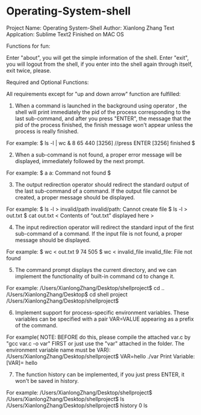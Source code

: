 # Operating-System-shell
Project Name: Operating System-Shell
Author: Xianlong Zhang
Text Applcation: Sublime Text2
Finished on MAC OS

Functions for fun:

Enter "about", you will get the simple information of the shell.
Enter "exit", you will logout from the shell, if you enter into the shell again through itself, exit twice, please.


Required and Optional Functions: 

All requirements except for "up and down arrow" function are fulfilled:
1) When a command is launched in the background using operator , the shell will print immediately the pid of the process corresponding to the last sub-command, and after you press "ENTER", the message that the pid of the process finished, the finish message won't appear unless the process is really finished.

For example:
$ ls -l | wc &
       8      65     440
[3256]
//press ENTER
[3256] finished
$

2) When a sub-command is not found, a proper error message will be displayed, immediately followed by the next prompt.

For example:
$ a
a: Command not found
$

3) The output redirection operator should redirect the standard output of the last sub-command of a command. If the output file cannot be created, a proper message should be displayed. 

For example:
$ ls -l > invalid/path
invalid/path: Cannot create file
$ ls -l > out.txt
$ cat out.txt
< Contents of “out.txt” displayed here >

4) The input redirection operator will redirect the standard input of the first sub-command of a command. If the input file is not found, a proper message should be displayed. 

For example:
$ wc < out.txt
    9     74     505
$ wc < invalid_file
invalid_file: File not found

5) The command prompt displays the current directory, and we can implement the functionality of built-in command cd to change it.

For example:
/Users/XianlongZhang/Desktop/shellproject$ cd ..
/Users/XianlongZhang/Desktop$ cd shell project
/Users/XianlongZhang/Desktop/shellproject$ 

6) Implement support for process-specific environment variables. These variables can be specified with a pair VAR=VALUE appearing as a prefix of the command.  

For example( NOTE: BEFORE do this, please compile the attached var.c by "gcc var.c -o var" FIRST or just use the "var" attached in the folder. The environment variable name must be VAR):
/Users/XianlongZhang/Desktop/shellproject$ VAR=hello ./var
Print Variable:
[VAR]= hello

7) The function history can be implemented, if you just press ENTER, it won't be saved in history.

For example:
/Users/XianlongZhang/Desktop/shellproject$ 
/Users/XianlongZhang/Desktop/shellproject$ ls
/Users/XianlongZhang/Desktop/shellproject$ history
       0             ls
